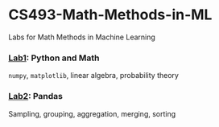 # CS493-Math-Methods-in-ML
Labs for Math Methods in Machine Learning

### [Lab1](https://github.com/eispoohw/CS493-Math-Methods-in-ML/blob/main/lab1.ipynb): Python and Math
`numpy`, `matplotlib`, linear algebra, probability theory

### [Lab2](https://github.com/eispoohw/CS493-Math-Methods-in-ML/blob/main/lab2.ipynb): Pandas
Sampling, grouping, aggregation, merging, sorting
